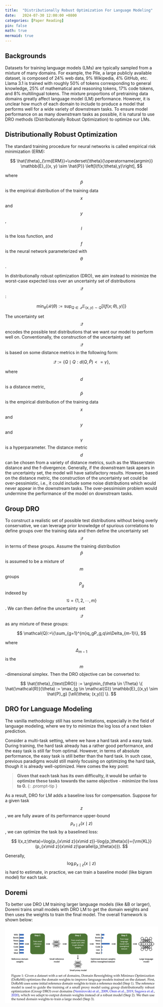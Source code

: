 ```yaml
---
title:  "Distributionally Robust Optimization For Language Modeling"
date:   2024-07-30 12:00:00 +0800
categories: [Paper Reading]
pin: false
math: true
mermaid: true
---
```


## Backgrounds

Datasets for training language models (LMs) are typically sampled from a mixture of many domains.
For example, the Pile, a large publicly available dataset, is composed of 24% web data, 9% Wikipedia, 4% GitHub, etc.
Llama 3.1 is trained with roughly 50% of tokens corresponding to general knowledge, 25% of mathematical and reasoning tokens, 17% code tokens, and 8% multilingual tokens.
The mixture proportions of pretraining data domains greatly affect language model (LM) performance.
However, it is unclear how much of each domain to include to produce a model that performs well for a wide variety of downstream tasks.
To ensure model performance on as many downstream tasks as possible, it is natural to use DRO methods (Distributionally Robust Optimization) to optimize our LMs.

## Distributionally Robust Optimization

The standard training procedure for neural networks is called empirical risk minimization (ERM):

$$
\hat{\theta}_{\rm{ERM}}=\underset{\theta}{\operatorname{argmin}} \mathbb{E}_{(x, y) \sim \hat{P}} \left[l(f(x;\theta),y)\right],
$$

where $$\hat{P}$$ is the empirical distribution of the training data $$x$$ and $$y$$, $$l$$ is the loss function, and $$f$$ is the neural network parameterized with $$\theta$$.

In distributionally robust optimization (DRO), we aim
instead to minimize the worst-case expected loss over an uncertainty set of distributions $$\mathcal{Q}$$:

$$
\min_{\theta}\{\mathcal{R}(\theta):=\sup_{Q\in\mathcal{Q}}\mathbb{E}_{(x, y) \sim Q} \left[l(f(x;\theta),y)\right]\}
$$

The uncertainty set $$\mathcal{Q}$$ encodes the possible test distributions that we want our model to perform well on.
Conventionally, the construction of the uncertainty set $$\mathcal{Q}$$ is based on some distance metrics in the following form:

$$
\mathcal{Q}:=\{Q\mid Q:d(Q,\hat{P})<=\gamma\},
$$

where $$d$$ is a distance metric, $$\hat{P}$$ is the empirical distribution of the training data $$x$$ and $$y$$ and $$\gamma$$ is a hyperparameter.
The distance metric $$d$$ can be chosen from a variety of distance metrics, such as the Wasserstein distance and the f-divergence.
Generally, if the downstream task apears in the uncertainty set, the model will have satisfactory results. However, based on the distance metric, the construction of the uncertainty set could be over-pessimistic, i.e., it could include some noise distributions which would never appear in the downstream tasks.
The over-pessimisim problem would undermine the performance of the model on downstream tasks.

## Group DRO

To construct a realistic set of possible test distributions without being overly conservative, we can leverage prior knowledge of spurious correlations to define groups over the training data and then define the uncertainty set $$\mathcal{Q}$$ in terms of these groups.
Assume the training distribution $$\hat{P}$$ is assumed to be a mixture of $$m$$ groups $$P_g$$ indexed by $$\mathcal{G}=\{1,2,\cdots,m\}$$.
We can then define the uncertainty set $$\mathcal{Q}$$ as any mixture of these groups:

$$
\mathcal{Q}:=\{\sum_{g=1}^{m}q_gP_g,q\in\Delta_{m-1}\},
$$

where $$\Delta_{m-1}$$ is the $$m$$-dimensional simplex.
Then the DRO objective can be converted to:

$$
\hat{\theta}_{\text{DRO}} := \arg\min_{\theta \in \Theta} \{ \hat{\mathcal{R}}(\theta) := \max_{g \in \mathcal{G}} \mathbb{E}_{(x,y) \sim \hat{P}_g} [\ell(\theta; (x,y))] \}.
$$

## DRO for Language Modeling

The vanilla methodology still has some limitations, especially in the field of language modeling, where we try to minimize the log loss of a next token prediction.

Consider a multi-task setting, where we have a hard task and a easy task.
During training, the hard task already has a rather good performance, and the easy task is still far from optimal. However, in terms of absolute performance, the easy task is still better than the hard task.
In such case, previous paradigms would still mainly focusing on optimizing the hard task, though it is already well-optimized.
Here comes the key point:

> **Given that each task has its own difficulty, it would be unfair to optimize these tasks towards the same objective - minimize the loss to 0.**
{: .prompt-tip }

As a result, DRO for LM adds a baseline loss for compensation.
Suppose for a given task $$z$$, we are fully aware of its performance upper-bound $$p_{x\mid z}(x\mid z)$$, we can optimize the task by a baselined loss:

$$
l(x,z;\theta)=\log{p_{x\mid z}(x\mid z)}-\log{p_\theta(x)}={\rm{KL}}(p_{x\mid z}(x\mid z)\parallel{p_\theta(x)}).
$$

Generally, $$\log{p_{x \mid z}(x \mid z)}$$ is hard to estimate, in practice, we can train a baseline model (like bigram model) for each task.

## Doremi

To better use DRO LM training larger language models (like &B or larger), Doremi trains small models with DRO LM to get the domain weights and then uses the weights to train the final model.
The overall framework is shown below:

![Doremi Framework](/assets/img/240807000.png)
